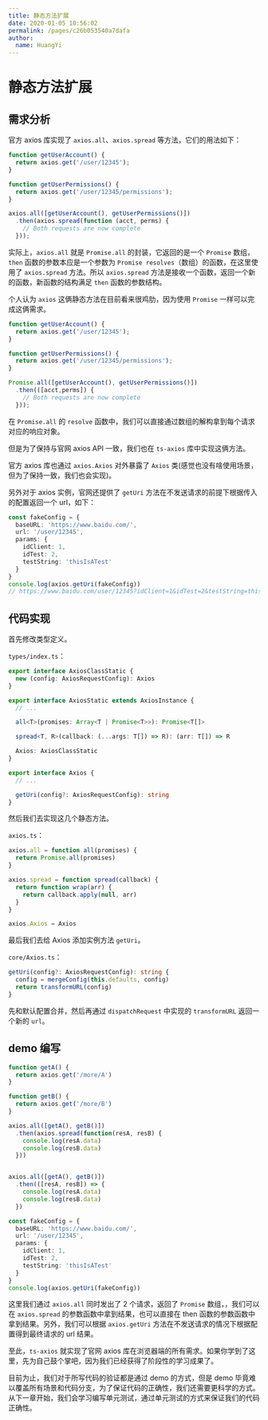 ```yaml
---
title: 静态方法扩展
date: 2020-01-05 10:56:02
permalink: /pages/c26b053540a7dafa
author: 
  name: HuangYi
---
```

# 静态方法扩展

## 需求分析

官方 axios 库实现了 `axios.all`、`axios.spread` 等方法，它们的用法如下：

```typescript
function getUserAccount() {
  return axios.get('/user/12345');
}

function getUserPermissions() {
  return axios.get('/user/12345/permissions');
}

axios.all([getUserAccount(), getUserPermissions()])
  .then(axios.spread(function (acct, perms) {
    // Both requests are now complete
  }));
```

实际上，`axios.all` 就是 `Promise.all` 的封装，它返回的是一个 `Promise` 数组，`then` 函数的参数本应是一个参数为 `Promise resolves`（数组）的函数，在这里使用了 `axios.spread` 方法。所以 `axios.spread` 方法是接收一个函数，返回一个新的函数，新函数的结构满足 `then` 函数的参数结构。

个人认为 `axios` 这俩静态方法在目前看来很鸡肋，因为使用 `Promise` 一样可以完成这俩需求。

```typescript
function getUserAccount() {
  return axios.get('/user/12345');
}

function getUserPermissions() {
  return axios.get('/user/12345/permissions');
}

Promise.all([getUserAccount(), getUserPermissions()])
  .then(([acct,perms]) {
    // Both requests are now complete
  }));
```
在 `Promise.all` 的 `resolve` 函数中，我们可以直接通过数组的解构拿到每个请求对应的响应对象。

但是为了保持与官网 axios API 一致，我们也在 `ts-axios` 库中实现这俩方法。

官方 axios 库也通过 `axios.Axios` 对外暴露了 `Axios` 类(感觉也没有啥使用场景，但为了保持一致，我们也会实现)。

另外对于 axios 实例，官网还提供了 `getUri` 方法在不发送请求的前提下根据传入的配置返回一个 url，如下：

```typescript
const fakeConfig = {
  baseURL: 'https://www.baidu.com/',
  url: '/user/12345',
  params: {
    idClient: 1,
    idTest: 2,
    testString: 'thisIsATest'
  }
}
console.log(axios.getUri(fakeConfig))
// https://www.baidu.com/user/12345?idClient=1&idTest=2&testString=thisIsATest
```

## 代码实现

首先修改类型定义。

`types/index.ts`：

```typescript
export interface AxiosClassStatic {
  new (config: AxiosRequestConfig): Axios
}

export interface AxiosStatic extends AxiosInstance {
  // ...

  all<T>(promises: Array<T | Promise<T>>): Promise<T[]>

  spread<T, R>(callback: (...args: T[]) => R): (arr: T[]) => R

  Axios: AxiosClassStatic
}

export interface Axios {
  // ...

  getUri(config?: AxiosRequestConfig): string
}
```

然后我们去实现这几个静态方法。

`axios.ts`：

```typescript
axios.all = function all(promises) {
  return Promise.all(promises)
}

axios.spread = function spread(callback) {
  return function wrap(arr) {
    return callback.apply(null, arr)
  }
}

axios.Axios = Axios
```

最后我们去给 Axios 添加实例方法 `getUri`。

`core/Axios.ts`：

```typescript
getUri(config?: AxiosRequestConfig): string {
  config = mergeConfig(this.defaults, config)
  return transformURL(config)
}
```

先和默认配置合并，然后再通过 `dispatchRequest` 中实现的 `transformURL` 返回一个新的 `url`。

## demo 编写

```typescript
function getA() {
  return axios.get('/more/A')
}

function getB() {
  return axios.get('/more/B')
}

axios.all([getA(), getB()])
  .then(axios.spread(function(resA, resB) {
    console.log(resA.data)
    console.log(resB.data)
  }))


axios.all([getA(), getB()])
  .then(([resA, resB]) => {
    console.log(resA.data)
    console.log(resB.data)
  })

const fakeConfig = {
  baseURL: 'https://www.baidu.com/',
  url: '/user/12345',
  params: {
    idClient: 1,
    idTest: 2,
    testString: 'thisIsATest'
  }
}
console.log(axios.getUri(fakeConfig))
```

这里我们通过 `axios.all` 同时发出了 2 个请求，返回了 `Promise` 数组，，我们可以在 `axios.spread` 的参数函数中拿到结果，也可以直接在 then 函数的参数函数中拿到结果。另外，我们可以根据 `axios.getUri` 方法在不发送请求的情况下根据配置得到最终请求的 url 结果。

至此，`ts-axios` 就实现了官网 axios 库在浏览器端的所有需求。如果你学到了这里，先为自己鼓个掌吧，因为我们已经获得了阶段性的学习成果了。

目前为止，我们对于所写代码的验证都是通过 demo 的方式，但是 demo 毕竟难以覆盖所有场景和代码分支，为了保证代码的正确性，我们还需要更科学的方式。从下一章开始，我们会学习编写单元测试，通过单元测试的方式来保证我们的代码正确性。